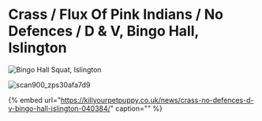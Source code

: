 # Crass / Flux Of Pink Indians / No Defences / D & V, Bingo Hall, Islington

![Bingo Hall Squat, Islington](https://user-images.githubusercontent.com/25156451/125361338-1779ea80-e365-11eb-980e-401ed5a18888.jpg)

![scan900_zps30afa7d9](https://user-images.githubusercontent.com/25156451/125361854-d2a28380-e365-11eb-9361-06c084b40921.jpg)


{% embed url="https://killyourpetpuppy.co.uk/news/crass-no-defences-d-v-bingo-hall-islington-040384/" caption="" %}


